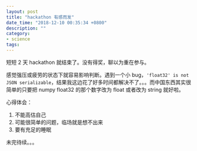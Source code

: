 ```yaml
---
layout: post
title: "hackathon 有感而发"
date_time: "2018-12-10 00:35:34 +0800"
description: ""
category:
- science
tags:
---
```


短短 2 天 hackathon 就结束了。没有得奖，聊以为重在参与。

感觉强压或疲劳的状态下就容易影响判断。遇到一个小 bug，`'float32' is not JSON serializable`，结果我这边花了好多时间都解决不了。。。而中国东西其实很简单的只要把 numpy float32 的那个数字改为 float 或者改为 string 就好啦。

心得体会：

1. 不能高估自己
2. 可能很简单的问题，临场就是想不出来
3. 要有充足的睡眠

未完待续。。。